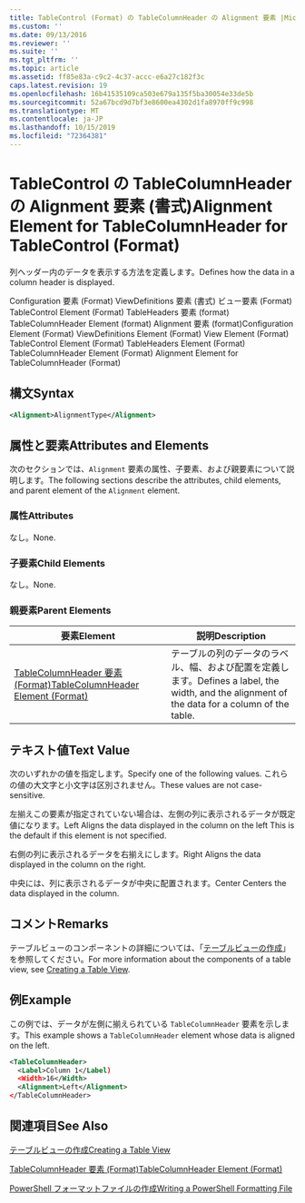 ```yaml
---
title: TableControl (Format) の TableColumnHeader の Alignment 要素 |Microsoft Docs
ms.custom: ''
ms.date: 09/13/2016
ms.reviewer: ''
ms.suite: ''
ms.tgt_pltfrm: ''
ms.topic: article
ms.assetid: ff85e83a-c9c2-4c37-accc-e6a27c182f3c
caps.latest.revision: 19
ms.openlocfilehash: 16b41535109ca503e679a135f5ba30054e33de5b
ms.sourcegitcommit: 52a67bcd9d7bf3e8600ea4302d1fa8970ff9c998
ms.translationtype: MT
ms.contentlocale: ja-JP
ms.lasthandoff: 10/15/2019
ms.locfileid: "72364381"
---
```

# <a name="alignment-element-for-tablecolumnheader-for-tablecontrol-format"></a><span data-ttu-id="2082f-102">TableControl の TableColumnHeader の Alignment 要素 (書式)</span><span class="sxs-lookup"><span data-stu-id="2082f-102">Alignment Element for TableColumnHeader for TableControl (Format)</span></span>

<span data-ttu-id="2082f-103">列ヘッダー内のデータを表示する方法を定義します。</span><span class="sxs-lookup"><span data-stu-id="2082f-103">Defines how the data in a column header is displayed.</span></span>

<span data-ttu-id="2082f-104">Configuration 要素 (Format) ViewDefinitions 要素 (書式) ビュー要素 (Format) TableControl Element (Format) TableHeaders 要素 (format) TableColumnHeader Element (format) Alignment 要素 (format)</span><span class="sxs-lookup"><span data-stu-id="2082f-104">Configuration Element (Format) ViewDefinitions Element (Format) View Element (Format) TableControl Element (Format) TableHeaders Element (Format) TableColumnHeader Element (Format) Alignment Element for TableColumnHeader (Format)</span></span>

## <a name="syntax"></a><span data-ttu-id="2082f-105">構文</span><span class="sxs-lookup"><span data-stu-id="2082f-105">Syntax</span></span>

```xml
<Alignment>AlignmentType</Alignment>
```

## <a name="attributes-and-elements"></a><span data-ttu-id="2082f-106">属性と要素</span><span class="sxs-lookup"><span data-stu-id="2082f-106">Attributes and Elements</span></span>

<span data-ttu-id="2082f-107">次のセクションでは、`Alignment` 要素の属性、子要素、および親要素について説明します。</span><span class="sxs-lookup"><span data-stu-id="2082f-107">The following sections describe the attributes, child elements, and parent element of the `Alignment` element.</span></span>

### <a name="attributes"></a><span data-ttu-id="2082f-108">属性</span><span class="sxs-lookup"><span data-stu-id="2082f-108">Attributes</span></span>

<span data-ttu-id="2082f-109">なし。</span><span class="sxs-lookup"><span data-stu-id="2082f-109">None.</span></span>

### <a name="child-elements"></a><span data-ttu-id="2082f-110">子要素</span><span class="sxs-lookup"><span data-stu-id="2082f-110">Child Elements</span></span>

<span data-ttu-id="2082f-111">なし。</span><span class="sxs-lookup"><span data-stu-id="2082f-111">None.</span></span>

### <a name="parent-elements"></a><span data-ttu-id="2082f-112">親要素</span><span class="sxs-lookup"><span data-stu-id="2082f-112">Parent Elements</span></span>

|<span data-ttu-id="2082f-113">要素</span><span class="sxs-lookup"><span data-stu-id="2082f-113">Element</span></span>|<span data-ttu-id="2082f-114">説明</span><span class="sxs-lookup"><span data-stu-id="2082f-114">Description</span></span>|
|-------------|-----------------|
|[<span data-ttu-id="2082f-115">TableColumnHeader 要素 (Format)</span><span class="sxs-lookup"><span data-stu-id="2082f-115">TableColumnHeader Element (Format)</span></span>](./tablecolumnheader-element-format.md)|<span data-ttu-id="2082f-116">テーブルの列のデータのラベル、幅、および配置を定義します。</span><span class="sxs-lookup"><span data-stu-id="2082f-116">Defines a label, the width, and the alignment of the data for a column of the table.</span></span>|

## <a name="text-value"></a><span data-ttu-id="2082f-117">テキスト値</span><span class="sxs-lookup"><span data-stu-id="2082f-117">Text Value</span></span>

<span data-ttu-id="2082f-118">次のいずれかの値を指定します。</span><span class="sxs-lookup"><span data-stu-id="2082f-118">Specify one of the following values.</span></span> <span data-ttu-id="2082f-119">これらの値の大文字と小文字は区別されません。</span><span class="sxs-lookup"><span data-stu-id="2082f-119">These values are not case-sensitive.</span></span>

<span data-ttu-id="2082f-120">左揃えこの要素が指定されていない場合は、左側の列に表示されるデータが既定値になります。</span><span class="sxs-lookup"><span data-stu-id="2082f-120">Left Aligns the data displayed in the column on the left This is the default if this element is not specified.</span></span>

<span data-ttu-id="2082f-121">右側の列に表示されるデータを右揃えにします。</span><span class="sxs-lookup"><span data-stu-id="2082f-121">Right Aligns the data displayed in the column on the right.</span></span>

<span data-ttu-id="2082f-122">中央には、列に表示されるデータが中央に配置されます。</span><span class="sxs-lookup"><span data-stu-id="2082f-122">Center Centers the data displayed in the column.</span></span>

## <a name="remarks"></a><span data-ttu-id="2082f-123">コメント</span><span class="sxs-lookup"><span data-stu-id="2082f-123">Remarks</span></span>

<span data-ttu-id="2082f-124">テーブルビューのコンポーネントの詳細については、「[テーブルビューの作成](./creating-a-table-view.md)」を参照してください。</span><span class="sxs-lookup"><span data-stu-id="2082f-124">For more information about the components of a table view, see [Creating a Table View](./creating-a-table-view.md).</span></span>

## <a name="example"></a><span data-ttu-id="2082f-125">例</span><span class="sxs-lookup"><span data-stu-id="2082f-125">Example</span></span>

<span data-ttu-id="2082f-126">この例では、データが左側に揃えられている `TableColumnHeader` 要素を示します。</span><span class="sxs-lookup"><span data-stu-id="2082f-126">This example shows a `TableColumnHeader` element whose data is aligned on the left.</span></span>

```xml
<TableColumnHeader>
  <Label>Column 1</Label)
  <Width>16</Width>
  <Alignment>Left</Alignment>
</TableColumnHeader>
```

## <a name="see-also"></a><span data-ttu-id="2082f-127">関連項目</span><span class="sxs-lookup"><span data-stu-id="2082f-127">See Also</span></span>

[<span data-ttu-id="2082f-128">テーブルビューの作成</span><span class="sxs-lookup"><span data-stu-id="2082f-128">Creating a Table View</span></span>](./creating-a-table-view.md)

[<span data-ttu-id="2082f-129">TableColumnHeader 要素 (Format)</span><span class="sxs-lookup"><span data-stu-id="2082f-129">TableColumnHeader Element (Format)</span></span>](./tablecolumnheader-element-format.md)

[<span data-ttu-id="2082f-130">PowerShell フォーマットファイルの作成</span><span class="sxs-lookup"><span data-stu-id="2082f-130">Writing a PowerShell Formatting File</span></span>](./writing-a-powershell-formatting-file.md)
